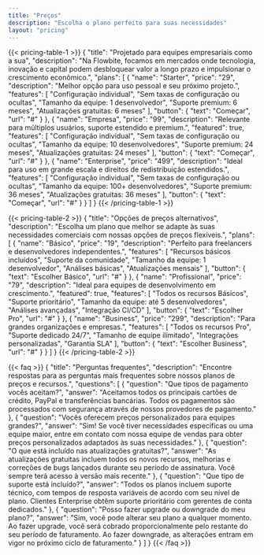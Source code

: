 ```yaml
---
title: "Preços"
description: "Escolha o plano perfeito para suas necessidades"
layout: "pricing"
---
```


{{< pricing-table-1 >}}
{
    "title": "Projetado para equipes empresariais como a sua",
    "description": "Na Flowbite, focamos em mercados onde tecnologia, inovação e capital podem desbloquear valor a longo prazo e impulsionar o crescimento econômico.",
    "plans": [
        {
            "name": "Starter",
            "price": "29",
            "description": "Melhor opção para uso pessoal e seu próximo projeto.",
            "features": [
                "Configuração individual",
                "Sem taxas de configuração ou ocultas",
                "Tamanho da equipe: 1 desenvolvedor",
                "Suporte premium: 6 meses",
                "Atualizações gratuitas: 6 meses"
            ],
            "button": {
                "text": "Começar",
                "url": "#"
            }
        },
        {
            "name": "Empresa",
            "price": "99",
            "description": "Relevante para múltiplos usuários, suporte estendido e premium.",
            "featured": true,
            "features": [
                "Configuração individual",
                "Sem taxas de configuração ou ocultas",
                "Tamanho da equipe: 10 desenvolvedores",
                "Suporte premium: 24 meses",
                "Atualizações gratuitas: 24 meses"
            ],
            "button": {
                "text": "Começar",
                "url": "#"
            }
        },
        {
            "name": "Enterprise",
            "price": "499",
            "description": "Ideal para uso em grande escala e direitos de redistribuição estendidos.",
            "features": [
                "Configuração individual",
                "Sem taxas de configuração ou ocultas",
                "Tamanho da equipe: 100+ desenvolvedores",
                "Suporte premium: 36 meses",
                "Atualizações gratuitas: 36 meses"
            ],
            "button": {
                "text": "Começar",
                "url": "#"
            }
        }
    ]
}
{{< /pricing-table-1 >}}

<div class="mt-16"></div>

{{< pricing-table-2 >}}
{
    "title": "Opções de preços alternativos",
    "description": "Escolha um plano que melhor se adapte às suas necessidades comerciais com nossas opções de preços flexíveis.",
    "plans": [
        {
            "name": "Básico",
            "price": "19",
            "description": "Perfeito para freelancers e desenvolvedores independentes.",
            "features": [
                "Recursos básicos incluídos",
                "Suporte da comunidade",
                "Tamanho da equipe: 1 desenvolvedor",
                "Análises básicas",
                "Atualizações mensais"
            ],
            "button": {
                "text": "Escolher Básico",
                "url": "#"
            }
        },
        {
            "name": "Profissional",
            "price": "79",
            "description": "Ideal para equipes de desenvolvimento em crescimento.",
            "featured": true,
            "features": [
                "Todos os recursos Básicos",
                "Suporte prioritário",
                "Tamanho da equipe: até 5 desenvolvedores",
                "Análises avançadas",
                "Integração CI/CD"
            ],
            "button": {
                "text": "Escolher Pro",
                "url": "#"
            }
        },
        {
            "name": "Business",
            "price": "299",
            "description": "Para grandes organizações e empresas.",
            "features": [
                "Todos os recursos Pro",
                "Suporte dedicado 24/7",
                "Tamanho de equipe ilimitado",
                "Integrações personalizadas",
                "Garantia SLA"
            ],
            "button": {
                "text": "Escolher Business",
                "url": "#"
            }
        }
    ]
}
{{< /pricing-table-2 >}}

{{< faq >}}
{
    "title": "Perguntas frequentes",
    "description": "Encontre respostas para as perguntas mais frequentes sobre nossos planos de preços e recursos.",
    "questions": [
        {
            "question": "Que tipos de pagamento vocês aceitam?",
            "answer": "Aceitamos todos os principais cartões de crédito, PayPal e transferências bancárias. Todos os pagamentos são processados com segurança através de nossos provedores de pagamento."
        },
        {
            "question": "Vocês oferecem preços personalizados para equipes grandes?",
            "answer": "Sim! Se você tiver necessidades específicas ou uma equipe maior, entre em contato com nossa equipe de vendas para obter preços personalizados adaptados às suas necessidades."
        },
        {
            "question": "O que está incluído nas atualizações gratuitas?",
            "answer": "As atualizações gratuitas incluem todos os novos recursos, melhorias e correções de bugs lançados durante seu período de assinatura. Você sempre terá acesso à versão mais recente."
        },
        {
            "question": "Que tipo de suporte está incluído?",
            "answer": "Todos os planos incluem suporte técnico, com tempos de resposta variáveis de acordo com seu nível de plano. Clientes Enterprise obtêm suporte prioritário com gerentes de conta dedicados."
        },
        {
            "question": "Posso fazer upgrade ou downgrade do meu plano?",
            "answer": "Sim, você pode alterar seu plano a qualquer momento. Ao fazer upgrade, você será cobrado proporcionalmente pelo restante do seu período de faturamento. Ao fazer downgrade, as alterações entram em vigor no próximo ciclo de faturamento."
        }
    ]
}
{{< /faq >}}
